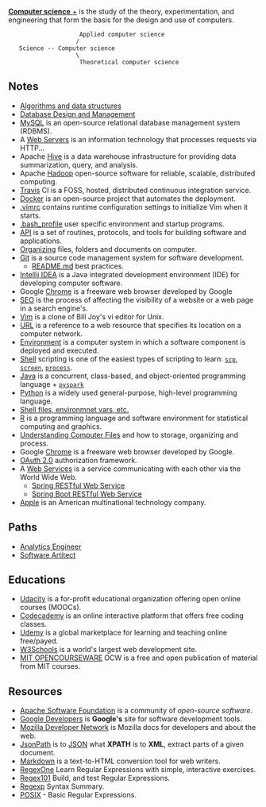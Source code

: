 [**Computer science** +](https://en.wikipedia.org/wiki/Computer_science#Software_engineering) is the study of the theory, experimentation, and engineering that form the basis for the design and use of computers.

                        Applied computer science
                       / 
       Science -- Computer science 
                       \
                        Theoretical computer science 


## Notes

- [Algorithms and data structures](/docs/algorithms-and-data-structures.md)
- [Database Design and Management](/docs/database-design-managment.md)
- [MySQL](/docs/mysql.md) is an open-source relational database management system (RDBMS).
- A [Web Servers](/docs/servers.md) is an information technology that processes requests via HTTP...
- Apache [Hive](/docs/hive.md) is a data warehouse infrastructure for providing data summarization, query, and analysis.
- Apache [Hadoop](/docs/hadoop.md) open-source software for reliable, scalable, distributed computing.
- [Travis](/docs/travis.md) CI is a FOSS, hosted, distributed continuous integration service.
- [Docker](/docs/docker.md) is an open-source project that automates the deployment.
- [.vimrc](/docs/.vimrc) contains runtime configuration settings to initialize Vim when it starts.
- [.bash_profile](/docs/.bash_profile) user specific environment and startup programs.
- [API](/docs/api.md) is a set of routines, protocols, and tools for building software and applications.
- [Organizing](/docs/organizing.md) files, folders and documents on computer.
- [Git](docs/git.md) is a source code management system for software development.
  - [README.md](/docs/git-readme.md) best practices.
- [Intellij IDEA](docs/intellij-idea.md) is a Java integrated development environment (IDE) for developing computer software.
- Google [Chrome](docs/chrome.md) is a freeware web browser developed by Google
- [SEO](docs/seo.md) is the process of affecting the visibility of a website or a web page in a search engine's.
- [Vim](/docs/vim.md) is a clone of Bill Joy's vi editor for Unix.
- [URL](/docs/url.md) is a reference to a web resource that specifies its location on a computer network.
- [Environment](/docs/environments.md) is a computer system in which a software component is deployed and executed.  
- [Shell](/docs/shell.md) scripting is one of the easiest types of scripting to learn: [`scp`](/docs/shell.md#scp), [`screen`](/docs/shell.md#screen), [`process`](/docs/shell.md#process).
- [Java](/docs/java.md) is a concurrent, class-based, and object-oriented programming language + [`pyspark`](/docs/python.md#pyspark)
- [Python](/docs/python.md) is a widely used general-purpose, high-level programming language.
- [Shell files, environmnet vars, etc.](/docs/shell.md)
- [R](/docs/programming/r.md) is a programming language and software environment for statistical computing and graphics.
- [Understanding Computer Files](/docs/organizing.md) and how to storage, organizing and process.
- Google [Chrome](/docs/chrome.md) is a freeware web browser developed by Google.
- [OAuth 2.0](/docs/oauth2.0.md) authorization framework.
- A [Web Services](/docs/services.md) is a service communicating with each other via the World Wide Web.
    - [Spring RESTful Web Service](https://github.com/vsamov/spring-skeleton)
    - [Spring Boot RESTful Web Service](https://github.com/vsamov/spring-boot-skeleton)
- [Apple](/docs/apple.md) is an American multinational technology company.

## Paths

- [Analytics Engineer](/docs/data-engineering.md)
- [Software Artitect](/docs/software-arhitecture.md)

## Educations

- [Udacity](https://www.udacity.com/) is a for-profit educational organization offering open online courses (MOOCs).
- [Codecademy](https://www.codecademy.com/) is an online interactive platform that offers free coding classes.
- [Udemy](https://www.udemy.com/) is a global marketplace for learning and teaching online free/payed.
- [W3Schools](http://www.w3schools.com/) is a world's largest web development site.
- [MIT OPENCOURSEWARE](https://ocw.mit.edu/index.htm) OCW is a free and open publication of material from MIT courses.

## Resources

- [Apache Software Foundation](http://www.apache.org/) is a community of *open-source software*.
- [Google Developers](https://developers.google.com/) is **Google's** site for software development tools.
- [Mozilla Developer Network](https://developer.mozilla.org) is Mozilla docs for developers and about the web.
- [JsonPath](https://code.google.com/p/json-path/) is to [JSON](http://www.json.org/) what **XPATH** is to **XML**, extract parts of a given document.
- [Markdown](http://daringfireball.net/projects/markdown/) is a text-to-HTML conversion tool for web writers.
- [RegexOne](http://regexone.com/) Learn Regular Expressions with simple, interactive exercises.
- [Regex101](https://regex101.com/) Build, and test Regular Expressions.
- [Regexp](http://webcache.googleusercontent.com/search?q=cache%3ahttp://www.greenend.org.uk/rjk/2002/06/regexp.html)  Syntax Summary.
- [POSIX](https://en.wikibooks.org/wiki/Regular_Expressions/POSIX_Basic_Regular_Expressions) - Basic Regular Expressions.
